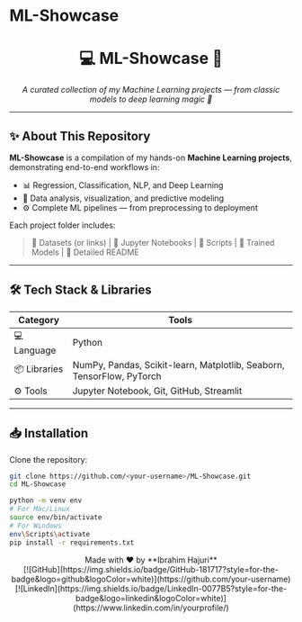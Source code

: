 # ML-Showcase

<h1 align="center">💻 ML-Showcase 🚀</h1>

<p align="center">
  <em>A curated collection of my Machine Learning projects — from classic models to deep learning magic 🧠</em>
</p>

---

## ✨ About This Repository

**ML-Showcase** is a compilation of my hands-on **Machine Learning projects**, demonstrating end-to-end workflows in:

- 📊 Regression, Classification, NLP, and Deep Learning  
- 🧠 Data analysis, visualization, and predictive modeling  
- ⚙️ Complete ML pipelines — from preprocessing to deployment  

Each project folder includes:
> 📁 Datasets (or links) | 📓 Jupyter Notebooks | 🧩 Scripts | 🎯 Trained Models | 📘 Detailed README

---


## 🛠 Tech Stack & Libraries

| Category | Tools |
|-----------|--------|
| 💻 Language | Python |
| 📦 Libraries | NumPy, Pandas, Scikit-learn, Matplotlib, Seaborn, TensorFlow, PyTorch |
| ⚙️ Tools | Jupyter Notebook, Git, GitHub, Streamlit |

---

## 📥 Installation

Clone the repository:
```bash
git clone https://github.com/<your-username>/ML-Showcase.git
cd ML-Showcase

python -m venv env
# For Mac/Linux
source env/bin/activate
# For Windows
env\Scripts\activate
pip install -r requirements.txt
  ``` 


<p align="center">
  Made with ❤️ by **Ibrahim Hajuri**<br/>
  [![GitHub](https://img.shields.io/badge/GitHub-181717?style=for-the-badge&logo=github&logoColor=white)](https://github.com/your-username)
  [![LinkedIn](https://img.shields.io/badge/LinkedIn-0077B5?style=for-the-badge&logo=linkedin&logoColor=white)](https://www.linkedin.com/in/yourprofile/)
</p>

